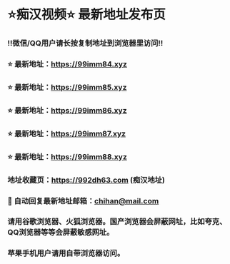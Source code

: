 # ⭐️痴汉视频⭐️ 最新地址发布页

### ‼️微信/QQ用户请长按复制地址到浏览器里访问‼️

### ⭐️ 最新地址：https://99imm84.xyz

### ⭐️ 最新地址：https://99imm85.xyz

### ⭐️ 最新地址：https://99imm86.xyz

### ⭐️ 最新地址：https://99imm87.xyz

### ⭐️ 最新地址：https://99imm88.xyz



### 地址收藏页：https://992dh63.com (痴汉地址)
### 📧 自动回复最新地址邮箱：chihan@mail.com
### 请用谷歌浏览器、火狐浏览器。国产浏览器会屏蔽网址，比如夸克、QQ浏览器等等会屏蔽敏感网址。
### 苹果手机用户请用自带浏览器访问。
